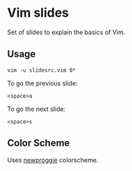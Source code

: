# Vim slides

Set of slides to explain the basics of Vim.

## Usage

    vim -u slidesrc.vim 0*

To go the previous slide:

    <space>a

To go the next slide:

    <space>s

## Color Scheme

Uses [newproggie](http://vimcolors.com/648/newproggie/dark) colorscheme.
